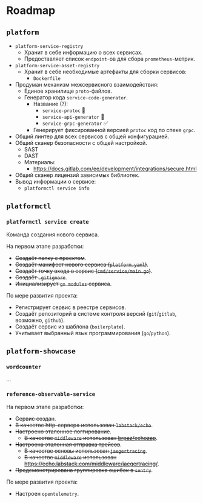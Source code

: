 # Roadmap

## `platform`

* `platform-service-registry`
    * Хранит в себе информацию о всех сервисах.
    * Предоставляет список `endpoint`-ов для сбора `prometheus`-метрик.
* `platform-service-asset-registry`
    * Хранит в себе необходимые артефакты для сборки сервисов:
        * `Dockerfile`
* Продуман механизм межсервисного взаимодействия:
    * Единое хранилище `proto`-файлов.
    * Генератор кода `service-code-generator`.
        * Название (?):
            * `service-protoc` :thinking:
            * `service-api-generator` :thinking:
            * `service-grpc-generator` :white_check_mark:
        * Генерирует фиксированной версией `protoc` код по спеке `grpc`.
* Общий линтер для всех сервисов с общей конфигурацией.
* Общий сканер безопасности с общей настройкой.
    * SAST
    * DAST
    * Материалы:
        * https://docs.gitlab.com/ee/development/integrations/secure.html
* Общий сканер лицензий зависимых библиотек.
* Вывод информации о сервисе:
    * `platformctl service info`

## `platformctl`

### `platformctl service create`

Команда создания нового сервиса.

На первом этапе разработки:

* ~~Создаёт папку с проектом~~.
* ~~Создаёт манифест нового сервиса (`platform.yaml`)~~.
* ~~Создаёт точку входа в сервис (`cmd/service/main.go`)~~.
* ~~Создаёт `.gitignore`~~.
* ~~Инициализирует `go modules` сервиса~~.

По мере развития проекта:

* Регистрирует сервис в реестре сервисов.
* Создаёт репозиторий в системе контроля версий (`git`/`gitlab`,
  возможно, `github`).
* Создаёт сервис из шаблона (`boilerplate`).
* Учитывает выбранный язык программирования (`go`/`python`).

## `platform-showcase`

### `wordcounter`

...

### `reference-observable-service`

На первом этапе разработки:

* ~~Сервис создан~~.
* ~~В качестве http-сервера использован `labstack/echo`~~.
* ~~Настроено эталонное логгирование~~.
    * ~~В качестве `middleware`
      использован [brpaz/echozap](https://github.com/brpaz/echozap)~~.
* ~~Настроена эталонная отправка трейсов~~.
    * ~~В качестве основы использован `jaegertracing`~~.
    * ~~В качестве `middleware`
      использован https://echo.labstack.com/middleware/jaegertracing/~~.
* ~~Продемонстрирована группировка ошибок в `sentry`~~.

По мере развития проекта:

* Настроен `opentelemetry`.
